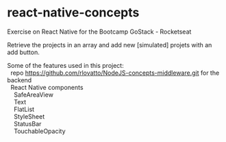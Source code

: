 # react-native-concepts
Exercise on React Native for the Bootcamp GoStack - Rocketseat

Retrieve the projects in an array and add new [simulated] projets with an add button.

Some of the features used in this project: <br>
&nbsp;&nbsp;repo https://github.com/rlovatto/NodeJS-concepts-middleware.git for the backend <br>
&nbsp;&nbsp;React Native components<br>
&nbsp;&nbsp;&nbsp;&nbsp;SafeAreaView<br> 
&nbsp;&nbsp;&nbsp;&nbsp;Text <br>
&nbsp;&nbsp;&nbsp;&nbsp;FlatList <br> 
&nbsp;&nbsp;&nbsp;&nbsp;StyleSheet <br> 
&nbsp;&nbsp;&nbsp;&nbsp;StatusBar <br> 
&nbsp;&nbsp;&nbsp;&nbsp;TouchableOpacity
